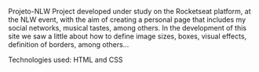  Projeto-NLW
Project developed under study on the Rocketseat platform, at the NLW event, with the aim of creating a personal page that includes my social networks, musical tastes, among others. In the development of this site we saw a little about how to define image sizes, boxes, visual effects, definition of borders, among others...

Technologies used: HTML and CSS
